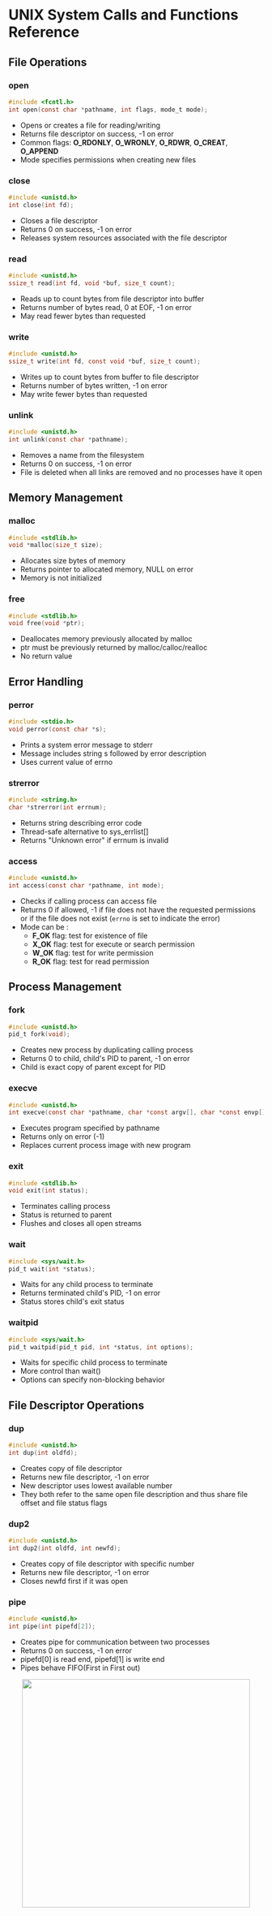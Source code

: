 # UNIX System Calls and Functions Reference

## File Operations

### open
```c
#include <fcntl.h>
int open(const char *pathname, int flags, mode_t mode);
```
- Opens or creates a file for reading/writing
- Returns file descriptor on success, -1 on error
- Common flags: **O_RDONLY**, **O_WRONLY**, **O_RDWR**, **O_CREAT**, **O_APPEND**
- Mode specifies permissions when creating new files

### close
```c
#include <unistd.h>
int close(int fd);
```
- Closes a file descriptor
- Returns 0 on success, -1 on error
- Releases system resources associated with the file descriptor

### read
```c
#include <unistd.h>
ssize_t read(int fd, void *buf, size_t count);
```
- Reads up to count bytes from file descriptor into buffer
- Returns number of bytes read, 0 at EOF, -1 on error
- May read fewer bytes than requested

### write
```c
#include <unistd.h>
ssize_t write(int fd, const void *buf, size_t count);
```
- Writes up to count bytes from buffer to file descriptor
- Returns number of bytes written, -1 on error
- May write fewer bytes than requested

### unlink
```c
#include <unistd.h>
int unlink(const char *pathname);
```
- Removes a name from the filesystem
- Returns 0 on success, -1 on error
- File is deleted when all links are removed and no processes have it open

## Memory Management

### malloc
```c
#include <stdlib.h>
void *malloc(size_t size);
```
- Allocates size bytes of memory
- Returns pointer to allocated memory, NULL on error
- Memory is not initialized

### free
```c
#include <stdlib.h>
void free(void *ptr);
```
- Deallocates memory previously allocated by malloc
- ptr must be previously returned by malloc/calloc/realloc
- No return value

## Error Handling

### perror
```c
#include <stdio.h>
void perror(const char *s);
```
- Prints a system error message to stderr
- Message includes string s followed by error description
- Uses current value of errno

### strerror
```c
#include <string.h>
char *strerror(int errnum);
```
- Returns string describing error code
- Thread-safe alternative to sys_errlist[]
- Returns "Unknown error" if errnum is invalid

### access
```c
#include <unistd.h>
int access(const char *pathname, int mode);
```
- Checks if calling process can access file
- Returns 0 if allowed, -1 if file does not have the requested permissions  or if the file does not exist (`errno` is set to indicate the error)
- Mode can be :
  - **F_OK** flag: test for existence of file
  - **X_OK** flag: test for execute or search permission 
  - **W_OK** flag: test for write permission
  - **R_OK** flag: test for read permission

## Process Management

### fork
```c
#include <unistd.h>
pid_t fork(void);
```
- Creates new process by duplicating calling process
- Returns 0 to child, child's PID to parent, -1 on error
- Child is exact copy of parent except for PID

### execve
```c
#include <unistd.h>
int execve(const char *pathname, char *const argv[], char *const envp[]);
```
- Executes program specified by pathname
- Returns only on error (-1)
- Replaces current process image with new program

### exit
```c
#include <stdlib.h>
void exit(int status);
```
- Terminates calling process
- Status is returned to parent
- Flushes and closes all open streams

### wait
```c
#include <sys/wait.h>
pid_t wait(int *status);
```
- Waits for any child process to terminate
- Returns terminated child's PID, -1 on error
- Status stores child's exit status

### waitpid
```c
#include <sys/wait.h>
pid_t waitpid(pid_t pid, int *status, int options);
```
- Waits for specific child process to terminate
- More control than wait()
- Options can specify non-blocking behavior

## File Descriptor Operations

### dup
```c
#include <unistd.h>
int dup(int oldfd);
```
- Creates copy of file descriptor
- Returns new file descriptor, -1 on error
- New descriptor uses lowest available number
- They both refer to the same open file description and thus share file offset and file status flags

### dup2
```c
#include <unistd.h>
int dup2(int oldfd, int newfd);
```
- Creates copy of file descriptor with specific number
- Returns new file descriptor, -1 on error
- Closes newfd first if it was open

### pipe
```c
#include <unistd.h>
int pipe(int pipefd[2]);
```
- Creates pipe for communication between two processes
- Returns 0 on success, -1 on error
- pipefd[0] is read end, pipefd[1] is write end
- Pipes behave FIFO(First in First out)

<div align="center">
  <img width="450" src="https://github.com/user-attachments/assets/3d1fbf59-039b-410c-a911-9f5cabb16e8d" />
<div>
